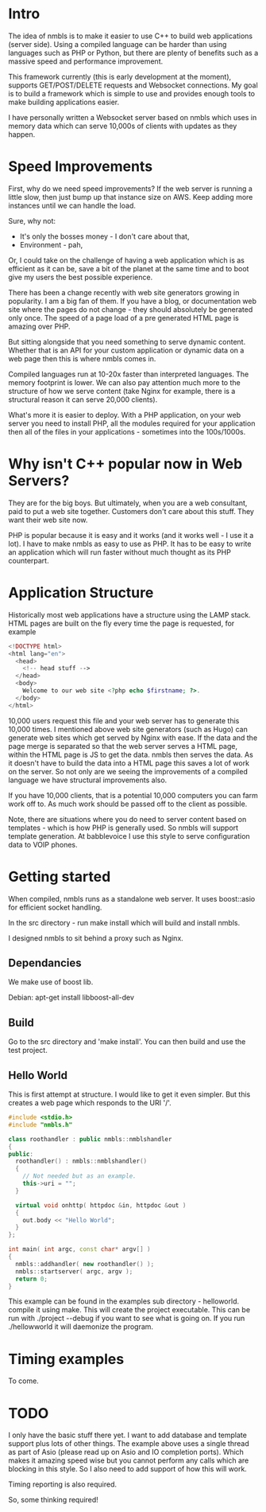 
# Intro

The idea of nmbls is to make it easier to use C++ to build web applications (server side). Using a compiled language can be harder than using languages such as PHP or Python, but there are plenty of benefits such as a massive speed and performance improvement.

This framework currently (this is early development at the moment), supports GET/POST/DELETE requests and Websocket connections. My goal is to build a framework which is simple to use and provides enough tools to make building applications easier.

I have personally written a Websocket server based on nmbls which uses in memory data which can serve 10,000s of clients with updates as they happen.

# Speed Improvements

First, why do we need speed improvements? If the web server is running a little slow, then just bump up that instance size on AWS. Keep adding more instances until we can handle the load.

Sure, why not:

* It's only the bosses money - I don't care about that,
* Environment - pah,

Or, I could take on the challenge of having a web application which is as efficient as it can be, save a bit of the planet at the same time and to boot give my users the best possible experience.

There has been a change recently with web site generators growing in popularity. I am a big fan of them. If you have a blog, or documentation web site where the pages do not change - they should absolutely be generated only once. The speed of a page load of a pre generated HTML page is amazing over PHP.

But sitting alongside that you need something to serve dynamic content. Whether that is an API for your custom application or dynamic data on a web page then this is where nmbls comes in.

Compiled languages run at 10-20x faster than interpreted languages. The memory footprint is lower. We can also pay attention much more to the structure of how we serve content (take Nginx for example, there is a structural reason it can serve 20,000 clients).

What's more it is easier to deploy. With a PHP application, on your web server you need to install PHP, all the modules required for your application then all of the files in your applications - sometimes into the 100s/1000s.

# Why isn't C++ popular now in Web Servers?

They are for the big boys. But ultimately, when you are a web consultant, paid to put a web site together. Customers don't care about this stuff. They want their web site now.

PHP is popular because it is easy and it works (and it works well - I use it a lot). I have to make nmbls as easy to use as PHP. It has to be easy to write an application which will run faster without much thought as its PHP counterpart.

# Application Structure

Historically most web applications have a structure using the LAMP stack. HTML pages are built on the fly every time the page is requested, for example

```PHP
<!DOCTYPE html>
<html lang="en">
  <head>
    <!-- head stuff -->
  </head>
  <body>
    Welcome to our web site <?php echo $firstname; ?>.
  </body>
</html>
```

10,000 users request this file and your web server has to generate this 10,000 times. I mentioned above web site generators (such as Hugo) can generate web sites which get served by Nginx with ease. If the data and the page merge is separated so that the web server serves a HTML page, within the HTML page is JS to get the data. nmbls then serves the data. As it doesn't have to build the data into a HTML page this saves a lot of work on the server. So not only are we seeing the improvements of a compiled language we have structural improvements also.

If you have 10,000 clients, that is a potential 10,000 computers you can farm work off to. As much work should be passed off to the client as possible.

Note, there are situations where you do need to server content based on templates - which is how PHP is generally used. So nmbls will support template generation. At babblevoice I use this style to serve configuration data to VOIP phones.

# Getting started

When compiled, nmbls runs as a standalone web server. It uses boost::asio for efficient socket handling.

In the src directory - run make install which will build and install nmbls.

I designed nmbls to sit behind a proxy such as Nginx.

## Dependancies

We make use of boost lib.

Debian:
apt-get install libboost-all-dev

## Build

Go to the src directory and 'make install'. You can then build and use the test project.

## Hello World

This is first attempt at structure. I would like to get it even simpler. But this creates a web page which responds to the URI '/'.

```C++
#include <stdio.h>
#include "nmbls.h"

class roothandler : public nmbls::nmblshandler
{
public:
  roothandler() : nmbls::nmblshandler()
  {
    // Not needed but as an example.
    this->uri = "";
  }

  virtual void onhttp( httpdoc &in, httpdoc &out )
  {
    out.body << "Hello World";
  }
};

int main( int argc, const char* argv[] )
{
  nmbls::addhandler( new roothandler() );
  nmbls::startserver( argc, argv );
  return 0;
}
```

This example can be found in the examples sub directory - helloworld. compile it using make. This will create the project executable. This can be run with ./project --debug if you want to see what is going on. If you run ./hellowworld it will daemonize the program.

# Timing examples

To come.

# TODO

I only have the basic stuff there yet. I want to add database and template support plus lots of other things. The example above uses a single thread as part of Asio (please read up on Asio and IO completion ports). Which makes it amazing speed wise but you cannot perform any calls which are blocking in this style. So I also need to add support of how this will work.

Timing reporting is also required.

So, some thinking required!
